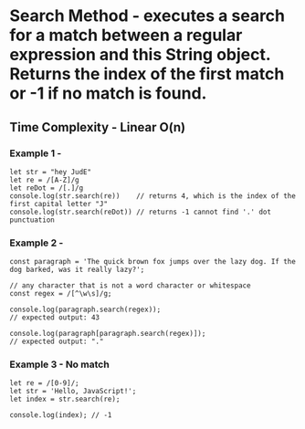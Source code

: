 # Search Method - executes a search for a match between a regular expression and this String object. Returns the index of the first match or -1 if no match is found.

## Time Complexity - Linear O(n)

### Example 1 -

```
let str = "hey JudE"
let re = /[A-Z]/g
let reDot = /[.]/g
console.log(str.search(re))    // returns 4, which is the index of the first capital letter "J"
console.log(str.search(reDot)) // returns -1 cannot find '.' dot punctuation
```

### Example 2 -

```
const paragraph = 'The quick brown fox jumps over the lazy dog. If the dog barked, was it really lazy?';

// any character that is not a word character or whitespace
const regex = /[^\w\s]/g;

console.log(paragraph.search(regex));
// expected output: 43

console.log(paragraph[paragraph.search(regex)]);
// expected output: "."
```

### Example 3 - No match

```
let re = /[0-9]/;
let str = 'Hello, JavaScript!';
let index = str.search(re);

console.log(index); // -1
```
